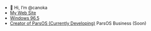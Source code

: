 - 👋 Hi, I’m @canoka
- [My Web Site](https://canoka.github.io/)
- [Windows 96.5](https://canoka.github.io/windows)
- [Creator of ParsOS (Currently Developing)](https://canoka.github.io/ParsOS)
  ParsOS Business (Soon)
